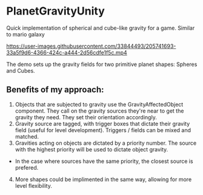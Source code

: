 # PlanetGravityUnity
Quick implementation of spherical and cube-like gravity for a game. Similar to mario galaxy


https://user-images.githubusercontent.com/33844493/205741693-33a5f9d6-4366-424c-a444-2d56cdfe1f5c.mp4

The demo sets up the gravity fields for two primitive planet shapes: Spheres and Cubes. 

## Benefits of my approach:

1. Objects that are subjected to gravity use the GravityAffectedObject component. They call on the gravity sources they're near to get the gravity they need. They set their orientation accordingly.
2. Gravity source are tagged, with trigger boxes that dictate their gravity field (useful for level development). Triggers / fields can be mixed and matched.
3. Gravities acting on objects are dictated by a priority number. The source with the highest priority will be used to dictate object gravity.
  - In the case where sources have the same priority, the closest source is prefered. 
4. More shapes could be implimented in the same way, allowing for more level flexibility. 
